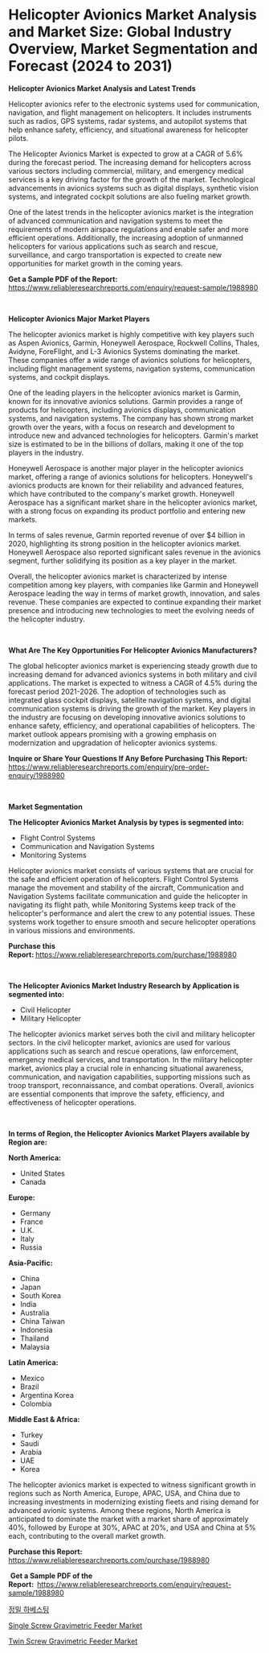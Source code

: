 <p><h1>Helicopter Avionics Market Analysis and Market Size: Global Industry Overview, Market Segmentation and Forecast (2024 to 2031)</h1></p><p><strong>Helicopter Avionics Market Analysis and Latest Trends</strong></p>
<p><p>Helicopter avionics refer to the electronic systems used for communication, navigation, and flight management on helicopters. It includes instruments such as radios, GPS systems, radar systems, and autopilot systems that help enhance safety, efficiency, and situational awareness for helicopter pilots.</p><p>The Helicopter Avionics Market is expected to grow at a CAGR of 5.6% during the forecast period. The increasing demand for helicopters across various sectors including commercial, military, and emergency medical services is a key driving factor for the growth of the market. Technological advancements in avionics systems such as digital displays, synthetic vision systems, and integrated cockpit solutions are also fueling market growth.</p><p>One of the latest trends in the helicopter avionics market is the integration of advanced communication and navigation systems to meet the requirements of modern airspace regulations and enable safer and more efficient operations. Additionally, the increasing adoption of unmanned helicopters for various applications such as search and rescue, surveillance, and cargo transportation is expected to create new opportunities for market growth in the coming years.</p></p>
<p><strong>Get a Sample PDF of the Report:&nbsp;</strong> <a href="https://www.reliableresearchreports.com/enquiry/request-sample/1988980">https://www.reliableresearchreports.com/enquiry/request-sample/1988980</a></p>
<p>&nbsp;</p>
<p><strong>Helicopter Avionics Major Market Players</strong></p>
<p><p>The helicopter avionics market is highly competitive with key players such as Aspen Avionics, Garmin, Honeywell Aerospace, Rockwell Collins, Thales, Avidyne, ForeFlight, and L-3 Avionics Systems dominating the market. These companies offer a wide range of avionics solutions for helicopters, including flight management systems, navigation systems, communication systems, and cockpit displays.</p><p>One of the leading players in the helicopter avionics market is Garmin, known for its innovative avionics solutions. Garmin provides a range of products for helicopters, including avionics displays, communication systems, and navigation systems. The company has shown strong market growth over the years, with a focus on research and development to introduce new and advanced technologies for helicopters. Garmin's market size is estimated to be in the billions of dollars, making it one of the top players in the industry.</p><p>Honeywell Aerospace is another major player in the helicopter avionics market, offering a range of avionics solutions for helicopters. Honeywell's avionics products are known for their reliability and advanced features, which have contributed to the company's market growth. Honeywell Aerospace has a significant market share in the helicopter avionics market, with a strong focus on expanding its product portfolio and entering new markets.</p><p>In terms of sales revenue, Garmin reported revenue of over $4 billion in 2020, highlighting its strong position in the helicopter avionics market. Honeywell Aerospace also reported significant sales revenue in the avionics segment, further solidifying its position as a key player in the market.</p><p>Overall, the helicopter avionics market is characterized by intense competition among key players, with companies like Garmin and Honeywell Aerospace leading the way in terms of market growth, innovation, and sales revenue. These companies are expected to continue expanding their market presence and introducing new technologies to meet the evolving needs of the helicopter industry.</p></p>
<p>&nbsp;</p>
<p><strong>What Are The Key Opportunities For Helicopter Avionics Manufacturers?</strong></p>
<p><p>The global helicopter avionics market is experiencing steady growth due to increasing demand for advanced avionics systems in both military and civil applications. The market is expected to witness a CAGR of 4.5% during the forecast period 2021-2026. The adoption of technologies such as integrated glass cockpit displays, satellite navigation systems, and digital communication systems is driving the growth of the market. Key players in the industry are focusing on developing innovative avionics solutions to enhance safety, efficiency, and operational capabilities of helicopters. The market outlook appears promising with a growing emphasis on modernization and upgradation of helicopter avionics systems.</p></p>
<p><strong>Inquire or Share Your Questions If Any Before Purchasing This Report:</strong> <a href="https://www.reliableresearchreports.com/enquiry/pre-order-enquiry/1988980">https://www.reliableresearchreports.com/enquiry/pre-order-enquiry/1988980</a></p>
<p>&nbsp;</p>
<p><strong>Market Segmentation</strong></p>
<p><strong>The Helicopter Avionics Market Analysis by types is segmented into:</strong></p>
<p><ul><li>Flight Control Systems</li><li>Communication and Navigation Systems</li><li>Monitoring Systems</li></ul></p>
<p><p>Helicopter avionics market consists of various systems that are crucial for the safe and efficient operation of helicopters. Flight Control Systems manage the movement and stability of the aircraft, Communication and Navigation Systems facilitate communication and guide the helicopter in navigating its flight path, while Monitoring Systems keep track of the helicopter's performance and alert the crew to any potential issues. These systems work together to ensure smooth and secure helicopter operations in various missions and environments.</p></p>
<p><strong>Purchase this Report:&nbsp;</strong><a href="https://www.reliableresearchreports.com/purchase/1988980">https://www.reliableresearchreports.com/purchase/1988980</a></p>
<p>&nbsp;</p>
<p><strong>The Helicopter Avionics Market Industry Research by Application is segmented into:</strong></p>
<p><ul><li>Civil Helicopter</li><li>Military Helicopter</li></ul></p>
<p><p>The helicopter avionics market serves both the civil and military helicopter sectors. In the civil helicopter market, avionics are used for various applications such as search and rescue operations, law enforcement, emergency medical services, and transportation. In the military helicopter market, avionics play a crucial role in enhancing situational awareness, communication, and navigation capabilities, supporting missions such as troop transport, reconnaissance, and combat operations. Overall, avionics are essential components that improve the safety, efficiency, and effectiveness of helicopter operations.</p></p>
<p>&nbsp;</p>
<p><strong>In terms of Region, the Helicopter Avionics Market Players available by Region are:</strong></p>
<p>
    <p> <strong> North America: </strong>
        <ul>
            <li>United States</li>
            <li>Canada</li>
        </ul>
        </p> 
    <p> <strong> Europe: </strong>
        <ul>
            <li>Germany</li>
            <li>France</li>
            <li>U.K.</li>
            <li>Italy</li>
            <li>Russia</li>
        </ul>
        </p> 
    <p> <strong> Asia-Pacific: </strong>
        <ul>
            <li>China</li>
            <li>Japan</li>
            <li>South Korea</li>
            <li>India</li>
            <li>Australia</li>
            <li>China Taiwan</li>
            <li>Indonesia</li>
            <li>Thailand</li>
            <li>Malaysia</li>
        </ul>
        </p> 
    <p> <strong> Latin America: </strong>
        <ul>
            <li>Mexico</li>
            <li>Brazil</li>
            <li>Argentina Korea</li>
            <li>Colombia</li>
        </ul>
        </p> 
    <p> <strong> Middle East & Africa: </strong>
        <ul>
            <li>Turkey</li>
            <li>Saudi</li>
            <li>Arabia</li>
            <li>UAE</li>
            <li>Korea</li>
        </ul>
    </p>
    </p>
<p><p>The helicopter avionics market is expected to witness significant growth in regions such as North America, Europe, APAC, USA, and China due to increasing investments in modernizing existing fleets and rising demand for advanced avionic systems. Among these regions, North America is anticipated to dominate the market with a market share of approximately 40%, followed by Europe at 30%, APAC at 20%, and USA and China at 5% each, contributing to the overall market growth.</p></p>
<p><strong>Purchase this Report: </strong><a href="https://www.reliableresearchreports.com/purchase/1988980">https://www.reliableresearchreports.com/purchase/1988980</a></p>
<p>&nbsp;<strong>Get a Sample PDF of the Report:&nbsp;&nbsp;</strong><a href="https://www.reliableresearchreports.com/enquiry/request-sample/1988980">https://www.reliableresearchreports.com/enquiry/request-sample/1988980</a></p>
<p><strong></strong></p>
<p><p><a href="https://medium.com/@dolphinka10/%EC%A0%95%EB%B0%80-%EC%88%98%ED%99%95-%EC%8B%9C%EC%9E%A5-%EB%A9%94%ED%8A%B8%EB%A6%AD%EC%8A%A4%EC%9D%98-%ED%95%B4%EC%84%9D-%EC%8B%9C%EC%9E%A5-%EC%A0%90%EC%9C%A0%EC%9C%A8-%ED%8A%B8%EB%A0%8C%EB%93%9C-%EB%B0%8F-%EC%84%B1%EC%9E%A5-%ED%8C%A8%ED%84%B4-4925d8686ce9">정밀 하베스팅</a></p><p><a href="https://view.publitas.com/reportprime-1/single-screw-gravimetric-feeder-market-furnish-information-about-market-size-market-share-market-dynamics-and-projections-spanning-from-2023-to-2030/">Single Screw Gravimetric Feeder Market</a></p><p><a href="https://view.publitas.com/reportprime-1/twin-screw-gravimetric-feeder-market-size-reflecting-a-forecast-till-2030-market-by-type-by-application-and-by-geography/">Twin Screw Gravimetric Feeder Market</a></p></p>